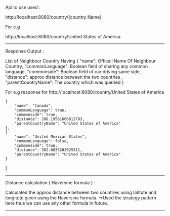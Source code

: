 Api to use used :

http://localhost:8080/country/{country Name}

For e.g

http://localhost:8080/country/United States of America

---------------------------------------------------------------------------------------------------
Response Output :

List of Neighbour Country Having
{
        "name": Officail Name Of Neighbour Country,
        "commonLanguage": Boolean field of sharing any common language,
        "commonside": Boolean field of car driving same side,
        "distance": approx distance between the two countries ,
        "parentCountryName": The country which was queried
}

For e.g response for http://localhost:8080/country/United States of America

    {
        "name": "Canada",
        "commonLanguage": true,
        "commonside": true,
        "distance": 208.19561666812783,
        "parentCountryName": "United States of America"
    },
    {
        "name": "United Mexican States",
        "commonLanguage": false,
        "commonside": true,
        "distance": 382.6833203025311,
        "parentCountryName": "United States of America"
    }
]

---------------------------------------------------------------------------------------------------
Distance calculation ( Haversine formula ) :

Calculated the approx distance between two countries using latitute and longitute given using the Haversine formula.
->Used the strategy pattern here thus we can use any other formula in future.

-------------------------------------------------------------------------------------------------





